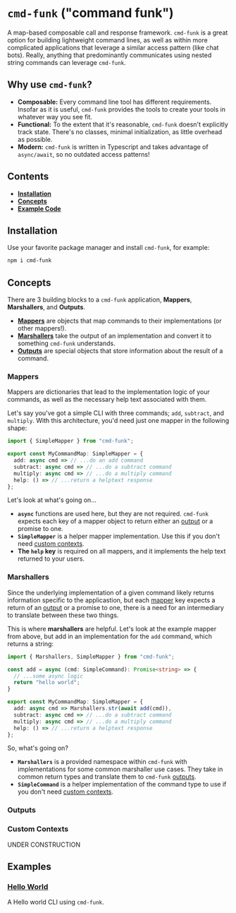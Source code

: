# `cmd-funk` ("command funk")

A map-based composable call and response framework. `cmd-funk` is a great option for building lightweight command lines, as well as within more complicated applications that leverage a similar access pattern (like chat bots). Really, anything that predominantly communicates using nested string commands can leverage `cmd-funk`.

## Why use `cmd-funk`?

- **Composable:** Every command line tool has different requirements. Insofar as it is useful, `cmd-funk` provides the tools to create your tools in whatever way you see fit.
- **Functional:** To the extent that it's reasonable, `cmd-funk` doesn't explicitly track state. There's no classes, minimal initialization, as little overhead as possible.
- **Modern:** `cmd-funk` is written in Typescript and takes advantage of `async/await`, so no outdated access patterns!

## Contents

- **[Installation](#installation)**
- **[Concepts](#concepts)**
- **[Example Code](#examples)**

## Installation

Use your favorite package manager and install `cmd-funk`, for example:

```bash
npm i cmd-funk
```

## Concepts

There are 3 building blocks to a `cmd-funk` application, **Mappers**, **Marshallers**, and **Outputs**.

- **[Mappers](#mappers)** are objects that map commands to their implementations (or other mappers!).
- **[Marshallers](#marshallers)** take the output of an implementation and convert it to something `cmd-funk` understands.
- **[Outputs](#outputs)** are special objects that store information about the result of a command.

### Mappers

Mappers are dictionaries that lead to the implementation logic of your commands, as well as the necessary help text associated with them.

Let's say you've got a simple CLI with three commands; `add`, `subtract`, and `multiply`. With this architecture, you'd need just one mapper in the following shape:

```typescript
import { SimpleMapper } from "cmd-funk";

export const MyCommandMap: SimpleMapper = {
  add: async cmd => // ...do an add command
  subtract: async cmd => // ...do a subtract command
  multiply: async cmd => // ...do a multiply command
  help: () => // ...return a helptext response
};
```

Let's look at what's going on...

- **`async`** functions are used here, but they are not required. `cmd-funk` expects each key of a mapper object to return either an [output](#outputs) or a promise to one.
- **`SimpleMapper`** is a helper mapper implementation. Use this if you don't need [custom contexts](#custom-contexts).
- **The `help` key** is required on all mappers, and it implements the help text returned to your users.

### Marshallers

Since the underlying implementation of a given command likely returns information specific to the applicastion, but each [mapper](#mappers) key expects a return of an [output](#outputs) or a promise to one, there is a need for an intermediary to translate between these two things.

This is where **marshallers** are helpful. Let's look at the example mapper from above, but add in an implementation for the `add` command, which returns a string:

```typescript
import { Marshallers, SimpleMapper } from "cmd-funk";

const add = async (cmd: SimpleCommand): Promise<string> => {
  // ...some async logic
  return "hello world";
}

export const MyCommandMap: SimpleMapper = {
  add: async cmd => Marshallers.str(await add(cmd)),
  subtract: async cmd => // ...do a subtract command
  multiply: async cmd => // ...do a multiply command
  help: () => // ...return a helptext response
};
```

So, what's going on?

- **`Marshallers`** is a provided namespace within `cmd-funk` with implementations for some common marshaller use cases. They take in common return types and translate them to `cmd-funk` [outputs](#outputs).
- **`SimpleCommand`** is a helper implementation of the command type to use if you don't need [custom contexts](#custom-contexts).

### Outputs

### Custom Contexts

UNDER CONSTRUCTION

## Examples

### [Hello World](https://github.com/Fuiste/cmd-funk-hello)

A Hello world CLI using `cmd-funk`.
